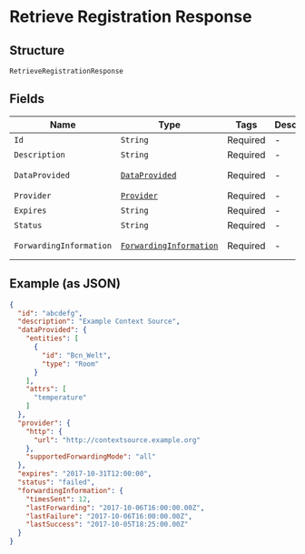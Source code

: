 
# Retrieve Registration Response

## Structure

`RetrieveRegistrationResponse`

## Fields

| Name | Type | Tags | Description | Getter | Setter |
|  --- | --- | --- | --- | --- | --- |
| `Id` | `String` | Required | - | String getId() | setId(String id) |
| `Description` | `String` | Required | - | String getDescription() | setDescription(String description) |
| `DataProvided` | [`DataProvided`](../../doc/models/data-provided.md) | Required | - | DataProvided getDataProvided() | setDataProvided(DataProvided dataProvided) |
| `Provider` | [`Provider`](../../doc/models/provider.md) | Required | - | Provider getProvider() | setProvider(Provider provider) |
| `Expires` | `String` | Required | - | String getExpires() | setExpires(String expires) |
| `Status` | `String` | Required | - | String getStatus() | setStatus(String status) |
| `ForwardingInformation` | [`ForwardingInformation`](../../doc/models/forwarding-information.md) | Required | - | ForwardingInformation getForwardingInformation() | setForwardingInformation(ForwardingInformation forwardingInformation) |

## Example (as JSON)

```json
{
  "id": "abcdefg",
  "description": "Example Context Source",
  "dataProvided": {
    "entities": [
      {
        "id": "Bcn_Welt",
        "type": "Room"
      }
    ],
    "attrs": [
      "temperature"
    ]
  },
  "provider": {
    "http": {
      "url": "http://contextsource.example.org"
    },
    "supportedForwardingMode": "all"
  },
  "expires": "2017-10-31T12:00:00",
  "status": "failed",
  "forwardingInformation": {
    "timesSent": 12,
    "lastForwarding": "2017-10-06T16:00:00.00Z",
    "lastFailure": "2017-10-06T16:00:00.00Z",
    "lastSuccess": "2017-10-05T18:25:00.00Z"
  }
}
```

